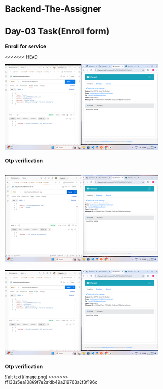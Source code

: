 # Backend-The-Assigner

# Day-03 Task(Enroll form)

<h3>Enroll for service</h3>
<<<<<<< HEAD

![alt text](image-1.png)

<h3>Otp verification</h3>

![alt text](image.png)
=======
![Enroll for service](image-1.png)


<h3>Otp verification</h3>
![alt text](image.png)
>>>>>>> ff133a5ea10869f7e2afdb49a219763a2f3f196c
